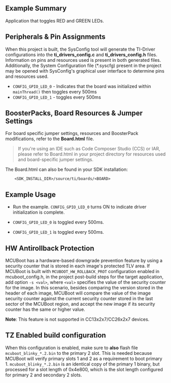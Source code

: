 ## Example Summary

Application that toggles RED and GREEN LEDs.

## Peripherals & Pin Assignments

When this project is built, the SysConfig tool will generate the TI-Driver
configurations into the __ti_drivers_config.c__ and __ti_drivers_config.h__
files. Information on pins and resources used is present in both generated
files. Additionally, the System Configuration file (\*.syscfg) present in the
project may be opened with SysConfig's graphical user interface to determine
pins and resources used.

* `CONFIG_GPIO_LED_0` - Indicates that the board was initialized within
`mainThread()` then toggles every 500ms
* `CONFIG_GPIO_LED_1` - toggles every 500ms

## BoosterPacks, Board Resources & Jumper Settings

For board specific jumper settings, resources and BoosterPack modifications,
refer to the __Board.html__ file.

> If you're using an IDE such as Code Composer Studio (CCS) or IAR, please
refer to Board.html in your project directory for resources used and
board-specific jumper settings.

The Board.html can also be found in your SDK installation:

        <SDK_INSTALL_DIR>/source/ti/boards/<BOARD>

## Example Usage

* Run the example. `CONFIG_GPIO_LED_0` turns ON to indicate driver
initialization is complete.

* `CONFIG_GPIO_LED_0` is toggled every 500ms.
* `CONFIG_GPIO_LED_1` is toggled every 500ms.

## HW Antirollback Protection

MCUBoot has a hardware-based downgrade prevention feature by using a security counter that is stored in each image's protected TLV area. If MCUBoot is built with `MCUBOOT_HW_ROLLBACK_PROT` configuration enabled
in mcuboot_config.h, in the project post-build steps for the target application, add option `-s <val>`, where `<val>` specifies the value of the security counter for the image. In this scenario, besides comparing 
the version stored in the header of each image, MCUBoot will compare the value of the image security counter against the current security counter stored in the last sector of the MCUBoot region, and accept the new 
image if its security counter has the same or higher value.</br>

**Note**: This feature is not supported in CC13x2x7/CC26x2x7 devices.

## TZ Enabled build configuration

When this configuration is enabled, make sure to **also** flash file `mcuboot_blinky_*.2.bin` to the primary 2 slot. This is needed because MCUBoot will verify primary slots 1 and 2 as a requirement to boot primary 1. `mcuboot_blinky_*.2.bin` is an identical copy of the primary 1 binary, but processed for a slot length of 0x4e800, which is the slot length configured for primary 2 and secondary 2 slots.

